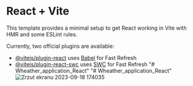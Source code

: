 # React + Vite

This template provides a minimal setup to get React working in Vite with HMR and some ESLint rules.

Currently, two official plugins are available:

- [@vitejs/plugin-react](https://github.com/vitejs/vite-plugin-react/blob/main/packages/plugin-react/README.md) uses [Babel](https://babeljs.io/) for Fast Refresh
- [@vitejs/plugin-react-swc](https://github.com/vitejs/vite-plugin-react-swc) uses [SWC](https://swc.rs/) for Fast Refresh
"# Wheather_application_React" 
"# Wheather_application_React" 
![Zrzut ekranu 2023-09-18 174035](https://github.com/Kamil-Medrala-Z12/Wheather_application_React/assets/42354098/a6d937b3-2911-4d5b-8c3d-20f2747ea303)
